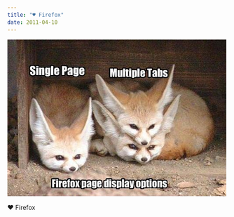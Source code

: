 ```yaml
---
title: "♥ Firefox"
date: 2011-04-10
---
```


![2011-04-10-4yxixhu2.jpeg](/images/2011-04-10-4yxixhu2.jpeg)

♥ Firefox
